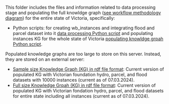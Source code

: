 ﻿This folder includes the files and information related to data processing stage and populating the full knowldge graph ([see workflow methodology diagram](methodology_workflow.svg)) for the entire state of Victoria, specifically: 

- Python scripts: for creating wb_instances and integrating flood and parcel dataset into it [data processing Python script](data_processing_Python_script.py) and populating instances KG for the whole state of Victoria [populating knowldge grpah Python script](). 

Populated knowledge graphs are too large to store on this server. Instead, they are stored on an external server:
- [Sample size Knowledge Graph (KG) in rdf file format](https://rmiteduau-my.sharepoint.com/:u:/g/personal/nenad_radosevic_rmit_edu_au/EdUZGYQ0uc1Mk6lsCxwxBrMBD8jY1YKY5se8KTXepWrdWA?e=KRTdeg): Current version of populated KG with Victorian foundation hydro, parcel, and flood datasets with 10000 instances (current as of 07.03.2024).
- [Full size Knowledge Grpah (KG) in rdf file format](https://www.dropbox.com/scl/fi/g8eyvn2upfhck31nfe84z/KG240307.rdf?rlkey=1nnao18gsm7dygrdui1q63pir&st=fsiayzir&dl=0): Current version of populated KG with Victorian fondation hydro, parcel, and flood datasets for entire state including all instances (current as of 07.03.2024).
